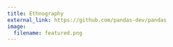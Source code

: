 ```yaml
---
title: Ethnography
external_link: https://github.com/pandas-dev/pandas
image:
  filename: featured.png
---
```


